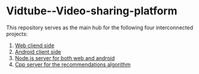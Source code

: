 # Vidtube--Video-sharing-platform

This repository serves as the main hub for the following four interconnected projects:

1. [Web cliend side](https://github.com/maxshabs/project_web.git)
2. [Android client side](https://github.com/eyalg43/project_android/tree/mainPart4)
3. [Node.js server for both web and android](https://github.com/OCDev1/VidTube-server.git)
4. [Cpp server for the recommendations algorithm](https://github.com/maxshabs/vidtube-part4.git)
